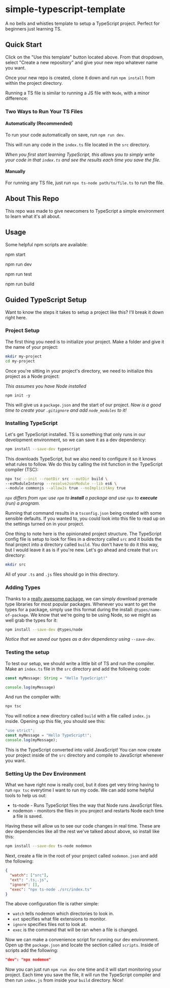# simple-typescript-template

A no bells and whistles template to setup a TypeScript project. Perfect for beginners just learning TS.

## Quick Start

Click on the "Use this template" button located above.
From that dropdown, select "Create a new repository" and give your new repo whatever name you want.

Once your new repo is created, clone it down and run `npm install` from within the project directory.

Running a TS file is similar to running a JS file with `Node`, with a minor difference:

### Two Ways to Run Your TS Files

#### Automatically (Recommended)

To run your code automatically on save, run `npm run dev`.

This will run any code in the `index.ts` file located in the `src` directory.

_When you first start learning TypeScript, this allows you to simply write your code in that `index.ts` and see the results each time you save the file._

#### Manually

For running any TS file, just run `npx ts-node path/to/file.ts` to run the file.

## About This Repo

This repo was made to give newcomers to TypeScript a simple environment to learn what it's all about.

## Usage

Some helpful npm scripts are available:

npm start

npm run dev

npm run test

npm run build

## Guided TypeScript Setup

Want to know the steps it takes to setup a project like this?
I'll break it down right here.

### Project Setup

The first thing you need is to initialize your project.
Make a folder and give it the name of your project:

```sh
mkdir my-project
cd my-project
```

Once you're sitting in your project's directory, we need to initialize this project as a Node project:

_This assumes you have Node installed_

```
npm init -y
```

This will give us a `package.json` and the start of our project.
_Now is a good time to create your `.gitignore` and add `node_modules` to it!_

### Installing TypeScript

Let's get TypeScript installed.
TS is something that only runs in our development environment, so we can save it as a dev dependency:

```sh
npm install --save-dev typescript
```

This downloads TypeScript, but we also need to configure it so it knows what rules to follow.
We do this by calling the init function in the TypeScript compiler (TSC):

```sh
npx tsc --init --rootDir src --outDir build \
--esModuleInterop --resolveJsonModule --lib es6 \
--module commonjs --allowJs true --noImplicitAny true
```

_`npx` differs from `npm`: use `npm` to **install** a package and use `npx` to **execute** (run) a program._

Running that command results in a `tsconfig.json` being created with some sensible defaults.
If you wanted to, you could look into this file to read up on the settings turned on in your project.

One thing to note here is the opinionated project structure.
The TypeScript config file is setup to look for files in a directory called `src` and it builds the final project into a directory called `build`.
You don't have to do it this way, but I would leave it as is if you're new.
Let's go ahead and create that `src` directory:

```sh
mkdir src
```

All of your `.ts` and `.js` files should go in this directory.

### Adding Types

Thanks to a [really awesome package](https://github.com/DefinitelyTyped/DefinitelyTyped "DefinitelyTyped Project Repo"), we can simply download premade type libraries for most popular packages.
Whenever you want to get the types for a package, simply use this format during the install: `@types/name-of-package`.
We know that we're going to be using Node, so we might as well grab the types for it:

```sh
npm install --save-dev @types/node
```

_Notice that we saved our types as a dev dependency using `--save-dev`._

### Testing the setup

To test our setup, we should write a little bit of TS and run the compiler.
Make an `index.ts` file in the `src` directory and add the following code:

```TypeScript
const myMessage: String = "Hello TypeScript!"

console.log(myMessage)
```

And run the compiler with:

```sh
npx tsc
```

You will notice a new directory called `build` with a file called `index.js` inside.
Opening up this file, you should see this:

```JavaScript
"use strict";
const myMessage = "Hello TypeScript!";
console.log(myMessage);
```

This is the TypeScript converted into valid JavaScript!
You can now create your project inside of the `src` directory and compile to JavaScript whenever you want.

### Setting Up the Dev Environment

What we have right now is really cool, but it does get very tiring having to run `npx tsc` everytime I want to run my code.
We can add some helpful tools to help us out:

- ts-node - Runs TypeScript files the way that Node runs JavaScript files.
- nodemon - monitors the files in you project and restarts Node each time a file is saved.

Having these will allow us to see our code changes in real time.
These are dev dependencies like all the rest we've talked about above, so install like this:

```sh
npm install --save-dev ts-node nodemon
```

Next, create a file in the root of your project called `nodemon.json` and add the following:

```json
{
  "watch": ["src"],
  "ext": ".ts,.js",
  "ignore": [],
  "exec": "npx ts-node ./src/index.ts"
}
```

The above configuration file is rather simple:

- `watch` tells nodemon which directories to look in.
- `ext` specifies what file extensions to monitor.
- `ignore` specifies files not to look at.
- `exec` is the command that will be ran when a file is changed.

Now we can make a convenience script for running our dev environment.
Open up the `package.json` and locate the section called `scripts`.
Inside of scripts add the following:

```json
"dev": "npx nodemon"
```

Now you can just run `npm run dev` one time and it will start monitoring your project.
Each time you save the file, it will run the TypeScript compiler and then run `index.js` from inside your `build` directory.
Nice!

